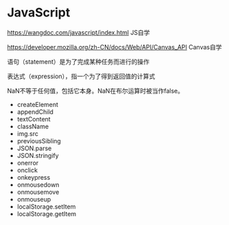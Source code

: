 # JavaScript

https://wangdoc.com/javascript/index.html JS自学

https://developer.mozilla.org/zh-CN/docs/Web/API/Canvas_API Canvas自学

语句（statement）是为了完成某种任务而进行的操作

表达式（expression），指一个为了得到返回值的计算式

NaN不等于任何值，包括它本身。NaN在布尔运算时被当作false。

* createElement
* appendChild
* textContent
* className
* img.src
* previousSibling
* JSON.parse
* JSON.stringify
* onerror
* onclick
* onkeypress
* onmousedown
* onmousemove
* onmouseup
* localStorage.setItem
* localStorage.getItem